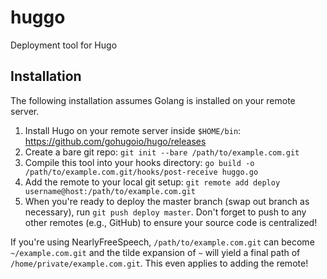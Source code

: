# huggo

Deployment tool for Hugo

## Installation

The following installation assumes Golang is installed on your remote server.

  1. Install Hugo on your remote server inside `$HOME/bin`: <https://github.com/gohugoio/hugo/releases>
  2. Create a bare git repo: `git init --bare /path/to/example.com.git`
  3. Compile this tool into your hooks directory: `go build -o /path/to/example.com.git/hooks/post-receive huggo.go`
  4. Add the remote to your local git setup: `git remote add deploy username@host:/path/to/example.com.git`
  5. When you're ready to deploy the master branch (swap out branch as necessary), run `git push deploy master`. Don't forget to push to any other remotes (e.g., GitHub) to ensure your source code is centralized!

If you're using NearlyFreeSpeech, `/path/to/example.com.git` can become `~/example.com.git` and the tilde expansion of `~` will yield a final path of `/home/private/example.com.git`. This even applies to adding the remote!
